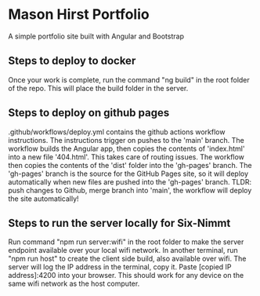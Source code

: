 # Mason Hirst Portfolio

A simple portfolio site built with Angular and Bootstrap

## Steps to deploy to docker
Once your work is complete, run the command "ng build" in the root folder of the repo. This will place the build folder in the server.

## Steps to deploy on github pages
.github/workflows/deploy.yml contains the github actions workflow instructions.
The instructions trigger on pushes to the 'main' branch.
The workflow builds the Angular app, then copies the contents of 'index.html' into a new file '404.html'. This takes care of routing issues.
The workflow then copies the contents of the 'dist' folder into the 'gh-pages' branch.
The 'gh-pages' branch is the source for the GitHub Pages site, so it will deploy automatically when new files are pushed into the 'gh-pages' branch.
TLDR: push changes to Github, merge branch into 'main', the workflow will deploy the site automatically!

## Steps to run the server locally for Six-Nimmt
Run command "npm run server:wifi" in the root folder to make the server endpoint available over your local wifi network.
In another terminal, run "npm run host" to create the client side build, also available over wifi.
The server will log the IP address in the terminal, copy it.
Paste [copied IP address]:4200 into your browser. This should work for any device on the same wifi network as the host computer.
